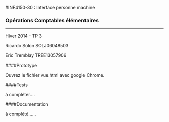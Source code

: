 #INF4150-30 : Interface personne machine
### Opérations Comptables élémentaires 
----------

Hiver 2014 - TP 3

Ricardo Solon SOLJ06048503

Eric Tremblay TREE13057906

####Prototype

Ouvrez le fichier vue.html avec google Chrome.

####Tests

à compléter....

####Documentation

à complété......
